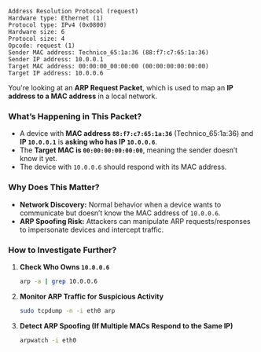 ```
Address Resolution Protocol (request)
Hardware type: Ethernet (1)
Protocol type: IPv4 (0x0800)
Hardware size: 6
Protocol size: 4
Opcode: request (1)
Sender MAC address: Technico_65:1a:36 (88:f7:c7:65:1a:36)
Sender IP address: 10.0.0.1
Target MAC address: 00:00:00_00:00:00 (00:00:00:00:00:00)
Target IP address: 10.0.0.6
```


You're looking at an **ARP Request Packet**, which is used to map an **IP address to a MAC address** in a local network.  

### **What’s Happening in This Packet?**
- A device with **MAC address `88:f7:c7:65:1a:36`** (Technico_65:1a:36) and **IP `10.0.0.1`** is **asking who has IP `10.0.0.6`**.
- The **Target MAC is `00:00:00:00:00:00`**, meaning the sender doesn’t know it yet.
- The device with `10.0.0.6` should respond with its MAC address.

### **Why Does This Matter?**
- **Network Discovery:** Normal behavior when a device wants to communicate but doesn’t know the MAC address of `10.0.0.6`.
- **ARP Spoofing Risk:** Attackers can manipulate ARP requests/responses to impersonate devices and intercept traffic.

### **How to Investigate Further?**
1. **Check Who Owns `10.0.0.6`**
   ```bash
   arp -a | grep 10.0.0.6
   ```
2. **Monitor ARP Traffic for Suspicious Activity**
   ```bash
   sudo tcpdump -n -i eth0 arp
   ```
3. **Detect ARP Spoofing (If Multiple MACs Respond to the Same IP)**
   ```bash
   arpwatch -i eth0
   ```